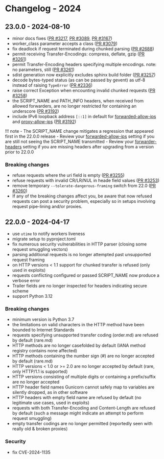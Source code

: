 <span id="news-2024"></span>
# Changelog - 2024

## 23.0.0 - 2024-08-10

- minor docs fixes ([PR #3217](https://github.com/benoitc/gunicorn/pull/3217), [PR #3089](https://github.com/benoitc/gunicorn/pull/3089), [PR #3167](https://github.com/benoitc/gunicorn/pull/3167))
- worker_class parameter accepts a class ([PR #3079](https://github.com/benoitc/gunicorn/pull/3079))
- fix deadlock if request terminated during chunked parsing ([PR #2688](https://github.com/benoitc/gunicorn/pull/2688))
- permit receiving Transfer-Encodings: compress, deflate, gzip ([PR #3261](https://github.com/benoitc/gunicorn/pull/3261))
- permit Transfer-Encoding headers specifying multiple encodings. note: no parameters, still ([PR #3261](https://github.com/benoitc/gunicorn/pull/3261))
- sdist generation now explicitly excludes sphinx build folder ([PR #3257](https://github.com/benoitc/gunicorn/pull/3257))
- decode bytes-typed status (as can be passed by gevent) as utf-8 instead of raising `TypeError` ([PR #2336](https://github.com/benoitc/gunicorn/pull/2336))
- raise correct Exception when encounting invalid chunked requests ([PR #3258](https://github.com/benoitc/gunicorn/pull/3258))
- the SCRIPT_NAME and PATH_INFO headers, when received from allowed forwarders, are no longer restricted for containing an underscore ([PR #3192](https://github.com/benoitc/gunicorn/pull/3192))
- include IPv6 loopback address ``[::1]`` in default for [forwarded-allow-ips](reference/settings.md#forwarded_allow_ips) and [proxy-allow-ips](reference/settings.md#proxy_allow_ips) ([PR #3192](https://github.com/benoitc/gunicorn/pull/3192))

!!! note
    - The SCRIPT_NAME change mitigates a regression that appeared first in the 22.0.0 release
    - Review your [forwarded-allow-ips](reference/settings.md#forwarded_allow_ips) setting if you are still not seeing the SCRIPT_NAME transmitted
    - Review your [forwarder-headers](reference/settings.md#forwarder_headers) setting if you are missing headers after upgrading from a version prior to 22.0.0


### Breaking changes

- refuse requests where the uri field is empty ([PR #3255](https://github.com/benoitc/gunicorn/pull/3255))
- refuse requests with invalid CR/LR/NUL in heade field values ([PR #3253](https://github.com/benoitc/gunicorn/pull/3253))
- remove temporary ``--tolerate-dangerous-framing`` switch from 22.0 ([PR #3260](https://github.com/benoitc/gunicorn/pull/3260))
- If any of the breaking changes affect you, be aware that now refused requests can post a security problem, especially so in setups involving request pipe-lining and/or proxies.

## 22.0.0 - 2024-04-17

- use `utime` to notify workers liveness 
- migrate setup to pyproject.toml
- fix numerous security vulnerabilities in HTTP parser (closing some request smuggling vectors)
- parsing additional requests is no longer attempted past unsupported request framing
- on HTTP versions < 1.1 support for chunked transfer is refused (only used in exploits)
- requests conflicting configured or passed SCRIPT_NAME now produce a verbose error
- Trailer fields are no longer inspected for headers indicating secure scheme
- support Python 3.12

### Breaking changes

- minimum version is Python 3.7
- the limitations on valid characters in the HTTP method have been bounded to Internet Standards
- requests specifying unsupported transfer coding (order.md) are refused by default (rare.md)
- HTTP methods are no longer casefolded by default (IANA method registry contains none affected)
- HTTP methods containing the number sign (#) are no longer accepted by default (rare.md)
- HTTP versions < 1.0 or >= 2.0 are no longer accepted by default (rare, only HTTP/1.1 is supported)
- HTTP versions consisting of multiple digits or containing a prefix/suffix are no longer accepted
- HTTP header field names Gunicorn cannot safely map to variables are silently dropped, as in other software
- HTTP headers with empty field name are refused by default (no legitimate use cases, used in exploits)
- requests with both Transfer-Encoding and Content-Length are refused by default (such a message might indicate an attempt to perform request smuggling)
- empty transfer codings are no longer permitted (reportedly seen with really old & broken proxies)


### Security

- fix CVE-2024-1135
